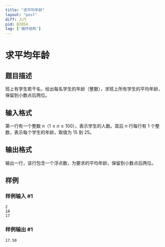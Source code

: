 ```yaml
---
title: "求平均年龄"
layout: "post"
diff: 入门
pid: B2054
tag: ['循环结构']
---
```

# 求平均年龄
## 题目描述

班上有学生若干名，给出每名学生的年龄（整数），求班上所有学生的平均年龄，保留到小数点后两位。
## 输入格式

第一行有一个整数 $n$（$1 \le n \le 100$），表示学生的人数。其后 $n$ 行每行有 $1$ 个整数，表示每个学生的年龄，取值为 $15$ 到 $25$。
## 输出格式

输出一行，该行包含一个浮点数，为要求的平均年龄，保留到小数点后两位。
## 样例

### 样例输入 #1
```
2
18
17
```
### 样例输出 #1
```
17.50
```
